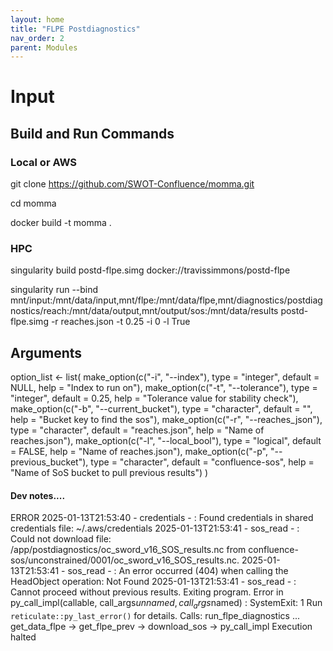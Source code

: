 ```yaml
---
layout: home
title: "FLPE Postdiagnostics"
nav_order: 2
parent: Modules
---
```


# Input

## Build and Run Commands


### Local or AWS
git clone https://github.com/SWOT-Confluence/momma.git

cd momma

docker build -t momma .

### HPC
singularity build postd-flpe.simg docker://travissimmons/postd-flpe

singularity run --bind mnt/input:/mnt/data/input,mnt/flpe:/mnt/data/flpe,mnt/diagnostics/postdiagnostics/reach:/mnt/data/output,mnt/output/sos:/mnt/data/results postd-flpe.simg -r reaches.json -t 0.25 -i 0 -l True

## Arguments

option_list <- list(
  make_option(c("-i", "--index"), type = "integer", default = NULL, help = "Index to run on"),
  make_option(c("-t", "--tolerance"), type = "integer", default = 0.25, help = "Tolerance value for stability check"),
  make_option(c("-b", "--current_bucket"), type = "character", default = "", help = "Bucket key to find the sos"),
  make_option(c("-r", "--reaches_json"), type = "character", default = "reaches.json", help = "Name of reaches.json"),
  make_option(c("-l", "--local_bool"), type = "logical", default = FALSE, help = "Name of reaches.json"),
  make_option(c("-p", "--previous_bucket"), type = "character", default = "confluence-sos", help = "Name of SoS bucket to pull previous results")
)

#### Dev notes....

ERROR
2025-01-13T21:53:40 - credentials - : Found credentials in shared credentials file: ~/.aws/credentials
2025-01-13T21:53:41 - sos_read - : Could not download file: /app/postdiagnostics/oc_sword_v16_SOS_results.nc from confluence-sos/unconstrained/0001/oc_sword_v16_SOS_results.nc.
2025-01-13T21:53:41 - sos_read - : An error occurred (404) when calling the HeadObject operation: Not Found
2025-01-13T21:53:41 - sos_read - : Cannot proceed without previous results. Exiting program.
Error in py_call_impl(callable, call_args$unnamed, call_args$named) : 
  SystemExit: 1
Run `reticulate::py_last_error()` for details.
Calls: run_flpe_diagnostics ... get_data_flpe -> get_flpe_prev -> download_sos -> py_call_impl
Execution halted